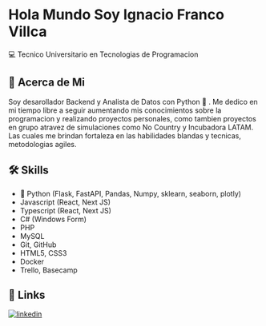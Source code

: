 
# Hola Mundo Soy Ignacio Franco Villca 
:computer: Tecnico Universitario en Tecnologias de Programacion

## 🚀 Acerca de Mi
Soy desarollador Backend y Analista de Datos con Python :snake: . Me dedico en mi tiempo libre a seguir aumentando mis conocimientos sobre la programacion y realizando proyectos personales, como tambien proyectos en grupo atravez de simulaciones como No Country y Incubadora LATAM. Las cuales me brindan fortaleza en las habilidades blandas y tecnicas, metodologias agiles. 





## 🛠 Skills
- :snake: Python (Flask, FastAPI, Pandas, Numpy, sklearn, seaborn, plotly)
- Javascript (React, Next JS)
- Typescript (React, Next JS)
- C# (Windows Form)
- PHP
- MySQL
- Git, GitHub
- HTML5, CSS3
- Docker
- Trello, Basecamp

## 🔗 Links
[![linkedin](https://img.shields.io/badge/linkedin-0A66C2?style=for-the-badge&logo=linkedin&logoColor=white)](https://www.linkedin.com/in/ignacio-villca-cayampi/)


